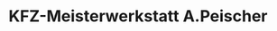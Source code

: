 ---
title: "KFZ-Meisterwerkstatt A.Peischer"
url: /penzing/kfz-meisterwerkstatt-a-peischer/
shop: Autowerkstatt
---